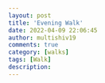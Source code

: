 ```yaml
---
layout: post
title: 'Evening Walk'
date: 2022-04-09 22:06:45
author: multishiv19
comments: true
category: [walks]
tags: [Walk]
description: 
---
```


<div width='100%' class='strava-embed-placeholder' data-embed-type='activity' data-embed-id='6953161525'></div>
<script src='https://strava-embeds.com/embed.js'></script>
